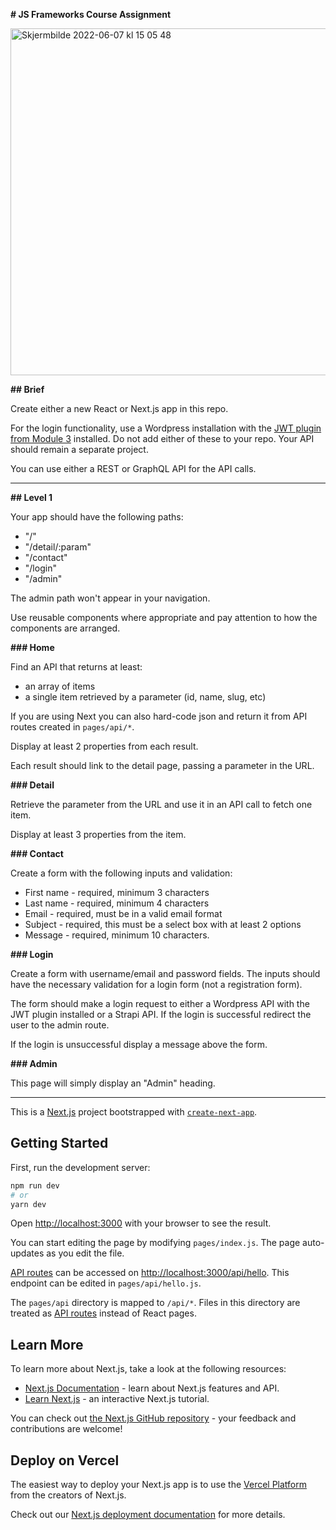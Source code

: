 **# JS Frameworks Course Assignment**

<img width="555" alt="Skjermbilde 2022-06-07 kl  15 05 48" src="https://user-images.githubusercontent.com/71272716/172388268-9c3fca44-3a2e-4e84-b585-c2e0516e1e7f.png">


**## Brief**

Create either a new React or Next.js app in this repo.

For the login functionality, use a Wordpress installation with the <a href="https://wordpress.org/plugins/jwt-authentication-for-wp-rest-api/" target="_blank">JWT plugin from Module 3</a> installed. Do not add either of these to your repo. Your API should remain a separate project.

You can use either a REST or GraphQL API for the API calls.

- --

**## Level 1**

Your app should have the following paths:

- "/"
- "/detail/:param"
- "/contact"
- "/login"
- "/admin"

The admin path won't appear in your navigation.

Use reusable components where appropriate and pay attention to how the components are arranged.

**### Home**

Find an API that returns at least:

- an array of items
- a single item retrieved by a parameter (id, name, slug, etc)

If you are using Next you can also hard-code json and return it from API routes created in `pages/api/*`.

Display at least 2 properties from each result.

Each result should link to the detail page, passing a parameter in the URL.

**### Detail**

Retrieve the parameter from the URL and use it in an API call to fetch one item.

Display at least 3 properties from the item.

**### Contact**

Create a form with the following inputs and validation:

- First name - required, minimum 3 characters
- Last name - required, minimum 4 characters
- Email - required, must be in a valid email format
- Subject - required, this must be a select box with at least 2 options
- Message - required, minimum 10 characters.

**### Login**

Create a form with username/email and password fields. The inputs should have the necessary validation for a login form (not a registration form).

The form should make a login request to either a Wordpress API with the JWT plugin installed or a Strapi API. If the login is successful redirect the user to the admin route.

If the login is unsuccessful display a message above the form.

**### Admin**

This page will simply display an "Admin" heading.

- --


This is a [Next.js](https://nextjs.org/) project bootstrapped with [`create-next-app`](https://github.com/vercel/next.js/tree/canary/packages/create-next-app).

## Getting Started

First, run the development server:

```bash
npm run dev
# or
yarn dev
```

Open [http://localhost:3000](http://localhost:3000) with your browser to see the result.

You can start editing the page by modifying `pages/index.js`. The page auto-updates as you edit the file.

[API routes](https://nextjs.org/docs/api-routes/introduction) can be accessed on [http://localhost:3000/api/hello](http://localhost:3000/api/hello). This endpoint can be edited in `pages/api/hello.js`.

The `pages/api` directory is mapped to `/api/*`. Files in this directory are treated as [API routes](https://nextjs.org/docs/api-routes/introduction) instead of React pages.

## Learn More

To learn more about Next.js, take a look at the following resources:

- [Next.js Documentation](https://nextjs.org/docs) - learn about Next.js features and API.
- [Learn Next.js](https://nextjs.org/learn) - an interactive Next.js tutorial.

You can check out [the Next.js GitHub repository](https://github.com/vercel/next.js/) - your feedback and contributions are welcome!

## Deploy on Vercel

The easiest way to deploy your Next.js app is to use the [Vercel Platform](https://vercel.com/new?utm_medium=default-template&filter=next.js&utm_source=create-next-app&utm_campaign=create-next-app-readme) from the creators of Next.js.

Check out our [Next.js deployment documentation](https://nextjs.org/docs/deployment) for more details.
